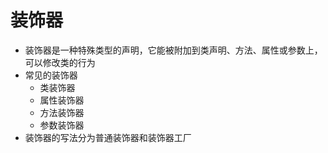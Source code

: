 # 装饰器

- 装饰器是一种特殊类型的声明，它能被附加到类声明、方法、属性或参数上，可以修改类的行为
- 常见的装饰器
  - 类装饰器
  - 属性装饰器
  - 方法装饰器
  - 参数装饰器
- 装饰器的写法分为普通装饰器和装饰器工厂
